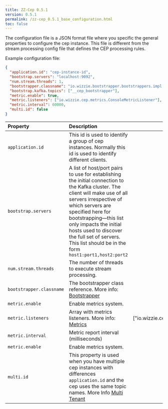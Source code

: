```yaml
---
title: ZZ-Cep 0.5.1
version: 0.5.1
permalink: /zz-cep_0.5.1_base_configuration.html
toc: false
---
```


The configuration file is a JSON format file where you specific the general properties to configure the cep instance. This file is different from the stream processing config file that defines the CEP processing rules.

Example configuration file:

```json
{
  "application.id": "cep-instance-id",
  "bootstrap.servers": "localhost:9092",
  "num.stream.threads": 1,
  "bootstrapper.classname": "io.wizzie.bootstrapper.bootstrappers.impl.KafkaBootstrapper",
  "bootstrap.kafka.topics": ["__cep_bootstrapper"],
  "metric.enable": true,
  "metric.listeners": ["io.wizzie.cep.metrics.ConsoleMetricListener"],
  "metric.interval": 60000,
  "multi.id": false
}
```

| Property     | Description     |  Default Value|
| :------------- | :-------------  |   :-------------:   |
| `application.id`      | This id is used to identify a group of cep instances. Normally this id is used to identify different clients.      |  - |
| `bootstrap.servers`      | A list of host/port pairs to use for establishing the initial connection to the Kafka cluster. The client will make use of all servers irrespective of which servers are specified here for bootstrapping—this list only impacts the initial hosts used to discover the full set of servers. This list should be in the form `host1:port1,host2:port2`      | - |
| `num.stream.threads`      | The number of threads to execute stream processing.      | 1 |
| `bootstrapper.classname`      | The bootstrapper class reference. More info: [Bootstrapper](/zz-cep_{{page.version}}_bootstrapper.html)       | - |
| `metric.enable`      | Enable metrics system.      | false |
| `metric.listeners`      | Array with metrics listeners. More info: [Metrics](/zz-cep_{{page.version}}_metrics.html)      | ["io.wizzie.cep.metrics.ConsoleMetricListener"] |
| `metric.interval`      | Metric report interval (milliseconds)      |  60000 |
| `metric.enable`      | Enable metrics system.      | false |
| `multi.id`      | This property is used when you have multiple cep instances with differences `application.id` and the cep uses the same topic names. More Info [Multi Tenant](/zz-cep_{{page.version}}_multi_tenant.html)      |  false |
